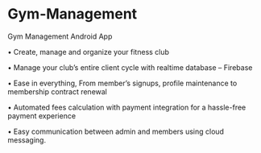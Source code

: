# Gym-Management
Gym Management Android App

•	Create, manage and organize your fitness club

•	Manage your club’s entire client cycle with realtime database – Firebase

•	Ease in everything, From member’s signups, profile maintenance to membership contract renewal

•	Automated fees calculation with payment integration for a hassle-free payment experience

•	Easy communication between admin and members using cloud messaging.
